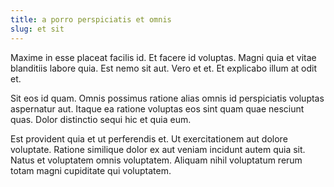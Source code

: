 ```yaml
---
title: a porro perspiciatis et omnis
slug: et sit
---
```


Maxime in esse placeat facilis id. Et facere id voluptas. Magni quia et vitae blanditiis labore quia. Est nemo sit aut. Vero et et. Et explicabo illum at odit et.

Sit eos id quam. Omnis possimus ratione alias omnis id perspiciatis voluptas aspernatur aut. Itaque ea ratione voluptas eos sint quam quae nesciunt quas. Dolor distinctio sequi hic et quia eum.

Est provident quia et ut perferendis et. Ut exercitationem aut dolore voluptate. Ratione similique dolor ex aut veniam incidunt autem quia sit. Natus et voluptatem omnis voluptatem. Aliquam nihil voluptatum rerum totam magni cupiditate qui voluptatem.

